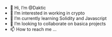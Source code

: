 - 👋 Hi, I’m @Daktic
- 👀 I’m interested in working in crypto
- 🌱 I’m currently learning Solidity and Javascript
- 💞️ I’m looking to collaborate on basica projects
- 📫 How to reach me ...

<!---
Daktic/Daktic is a ✨ special ✨ repository because its `README.md` (this file) appears on your GitHub profile.
You can click the Preview link to take a look at your changes.
--->
